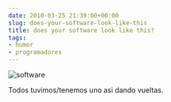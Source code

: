 ```yaml
---  
date: 2010-03-25 21:39:00+00:00  
slug: does-your-software-look-like-this  
title: does your software look like this?  
tags:  
- humor  
- programadores  
---  
```

  
![software](http://i.imgur.com/yzVW1.jpg)  
  
Todos tuvimos/tenemos uno asi dando vueltas.  
